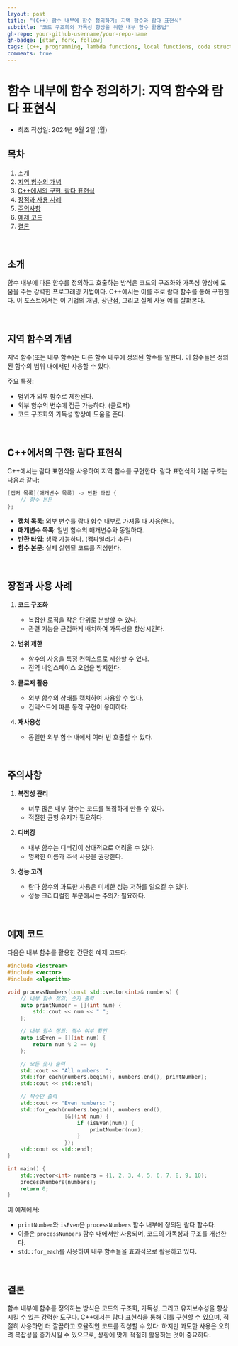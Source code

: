 ```yaml
---
layout: post
title: "(C++) 함수 내부에 함수 정의하기: 지역 함수와 람다 표현식"
subtitle: "코드 구조화와 가독성 향상을 위한 내부 함수 활용법"
gh-repo: your-github-username/your-repo-name
gh-badge: [star, fork, follow]
tags: [c++, programming, lambda functions, local functions, code structure]
comments: true
---
```


# 함수 내부에 함수 정의하기: 지역 함수와 람다 표현식
- 최초 작성일: 2024년 9월 2일 (월)

## 목차
1. [소개](#소개)
2. [지역 함수의 개념](#지역-함수의-개념)
3. [C++에서의 구현: 람다 표현식](#c에서의-구현-람다-표현식)
4. [장점과 사용 사례](#장점과-사용-사례)
5. [주의사항](#주의사항)
6. [예제 코드](#예제-코드)
7. [결론](#결론)

</br>

## 소개

함수 내부에 다른 함수를 정의하고 호출하는 방식은 코드의 구조화와 가독성 향상에 도움을 주는 강력한 프로그래밍 기법이다. C++에서는 이를 주로 람다 함수를 통해 구현한다. 이 포스트에서는 이 기법의 개념, 장단점, 그리고 실제 사용 예를 살펴본다.

</br>

## 지역 함수의 개념

지역 함수(또는 내부 함수)는 다른 함수 내부에 정의된 함수를 말한다. 이 함수들은 정의된 함수의 범위 내에서만 사용할 수 있다.

주요 특징:
- 범위가 외부 함수로 제한된다.
- 외부 함수의 변수에 접근 가능하다. (클로저)
- 코드 구조화와 가독성 향상에 도움을 준다.

</br>

## C++에서의 구현: 람다 표현식

C++에서는 람다 표현식을 사용하여 지역 함수를 구현한다. 람다 표현식의 기본 구조는 다음과 같다:

```cpp
[캡처 목록](매개변수 목록) -> 반환 타입 {
    // 함수 본문
};
```

- **캡처 목록**: 외부 변수를 람다 함수 내부로 가져올 때 사용한다.
- **매개변수 목록**: 일반 함수의 매개변수와 동일하다.
- **반환 타입**: 생략 가능하다. (컴파일러가 추론)
- **함수 본문**: 실제 실행될 코드를 작성한다.

</br>

## 장점과 사용 사례

1. **코드 구조화**
   - 복잡한 로직을 작은 단위로 분할할 수 있다.
   - 관련 기능을 근접하게 배치하여 가독성을 향상시킨다.

2. **범위 제한**
   - 함수의 사용을 특정 컨텍스트로 제한할 수 있다.
   - 전역 네임스페이스 오염을 방지한다.

3. **클로저 활용**
   - 외부 함수의 상태를 캡처하여 사용할 수 있다.
   - 컨텍스트에 따른 동작 구현이 용이하다.

4. **재사용성**
   - 동일한 외부 함수 내에서 여러 번 호출할 수 있다.

</br>

## 주의사항

1. **복잡성 관리**
   - 너무 많은 내부 함수는 코드를 복잡하게 만들 수 있다.
   - 적절한 균형 유지가 필요하다.

2. **디버깅**
   - 내부 함수는 디버깅이 상대적으로 어려울 수 있다.
   - 명확한 이름과 주석 사용을 권장한다.

3. **성능 고려**
   - 람다 함수의 과도한 사용은 미세한 성능 저하를 일으킬 수 있다.
   - 성능 크리티컬한 부분에서는 주의가 필요하다.

</br>

## 예제 코드

다음은 내부 함수를 활용한 간단한 예제 코드다:

```cpp
#include <iostream>
#include <vector>
#include <algorithm>

void processNumbers(const std::vector<int>& numbers) {
    // 내부 함수 정의: 숫자 출력
    auto printNumber = [](int num) {
        std::cout << num << " ";
    };

    // 내부 함수 정의: 짝수 여부 확인
    auto isEven = [](int num) {
        return num % 2 == 0;
    };

    // 모든 숫자 출력
    std::cout << "All numbers: ";
    std::for_each(numbers.begin(), numbers.end(), printNumber);
    std::cout << std::endl;

    // 짝수만 출력
    std::cout << "Even numbers: ";
    std::for_each(numbers.begin(), numbers.end(), 
                  [&](int num) {
                      if (isEven(num)) {
                          printNumber(num);
                      }
                  });
    std::cout << std::endl;
}

int main() {
    std::vector<int> numbers = {1, 2, 3, 4, 5, 6, 7, 8, 9, 10};
    processNumbers(numbers);
    return 0;
}
```

이 예제에서:
- `printNumber`와 `isEven`은 `processNumbers` 함수 내부에 정의된 람다 함수다.
- 이들은 `processNumbers` 함수 내에서만 사용되며, 코드의 가독성과 구조를 개선한다.
- `std::for_each`를 사용하여 내부 함수들을 효과적으로 활용하고 있다.

</br>

## 결론

함수 내부에 함수를 정의하는 방식은 코드의 구조화, 가독성, 그리고 유지보수성을 향상시킬 수 있는 강력한 도구다. C++에서는 람다 표현식을 통해 이를 구현할 수 있으며, 적절히 사용하면 더 깔끔하고 효율적인 코드를 작성할 수 있다. 하지만 과도한 사용은 오히려 복잡성을 증가시킬 수 있으므로, 상황에 맞게 적절히 활용하는 것이 중요하다.
